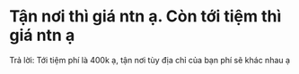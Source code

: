 # Tận nơi thì giá ntn ạ. Còn tới tiệm thì giá ntn ạ

Trả lời: Tới tiệm phí là 400k ạ, tận nơi tùy địa chỉ của bạn phí sẽ khác nhau ạ